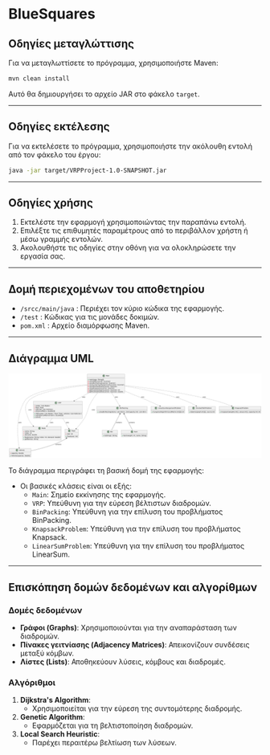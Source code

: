 # BlueSquares

## Οδηγίες μεταγλώττισης

Για να μεταγλωττίσετε το πρόγραμμα, χρησιμοποιήστε Maven:
```bash
mvn clean install
```

Αυτό θα δημιουργήσει το αρχείο JAR στο φάκελο `target`.

---

## Οδηγίες εκτέλεσης

Για να εκτελέσετε το πρόγραμμα, χρησιμοποιήστε την ακόλουθη εντολή από τον φάκελο του έργου:
```bash
java -jar target/VRPProject-1.0-SNAPSHOT.jar
```

---

## Οδηγίες χρήσης

1. Εκτελέστε την εφαρμογή χρησιμοποιώντας την παραπάνω εντολή.
2. Επιλέξτε τις επιθυμητές παραμέτρους από το περιβάλλον χρήστη ή μέσω γραμμής εντολών.
3. Ακολουθήστε τις οδηγίες στην οθόνη για να ολοκληρώσετε την εργασία σας.

---

## Δομή περιεχομένων του αποθετηρίου

- `/srcc/main/java` : Περιέχει τον κύριο κώδικα της εφαρμογής.
- `/test` : Κώδικας για τις μονάδες δοκιμών.
- `pom.xml` : Αρχείο διαμόρφωσης Maven.
  
---

## Διάγραμμα UML

![UML Diagram](uml-diagram.png)

Το διάγραμμα περιγράφει τη βασική δομή της εφαρμογής:
- Οι βασικές κλάσεις είναι οι εξής:
  - `Main`: Σημείο εκκίνησης της εφαρμογής.
  - `VRP`: Υπεύθυνη για την εύρεση βέλτιστων διαδρομών.
  - `BinPacking`: Υπεύθυνη για την επίλυση του προβλήματος BinPacking.
  - `KnapsackProblem`: Υπεύθυνη για την επίλυση του προβλήματος Knapsack.
  - `LinearSumProblem`: Υπεύθυνη για την επίλυση του προβλήματος LinearSum.

---

## Επισκόπηση δομών δεδομένων και αλγορίθμων

### Δομές δεδομένων

- **Γράφοι (Graphs)**: Χρησιμοποιούνται για την αναπαράσταση των διαδρομών.
- **Πίνακες γειτνίασης (Adjacency Matrices)**: Απεικονίζουν συνδέσεις μεταξύ κόμβων.
- **Λίστες (Lists)**: Αποθηκεύουν λύσεις, κόμβους και διαδρομές.

### Αλγόριθμοι

1. **Dijkstra's Algorithm**:
   - Χρησιμοποιείται για την εύρεση της συντομότερης διαδρομής.
2. **Genetic Algorithm**:
   - Εφαρμόζεται για τη βελτιστοποίηση διαδρομών.
3. **Local Search Heuristic**:
   - Παρέχει περαιτέρω βελτίωση των λύσεων.
